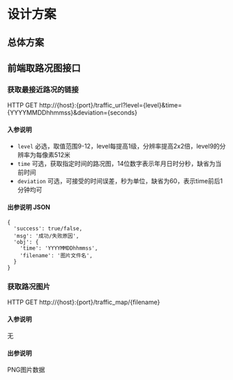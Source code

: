 # 设计方案
## 总体方案

## 前端取路况图接口
### 获取最接近路况的链接
HTTP GET
http://{host}:{port}/traffic_url?level={level}&time={YYYYMMDDhhmmss}&deviation={seconds}

#### 入参说明
- `level`     必选，取值范围9-12，level每提高1级，分辨率提高2x2倍，level9的分辨率为每像素512米
- `time`      可选，获取指定时间的路况图，14位数字表示年月日时分秒，缺省为当前时间
- `deviation` 可选，可接受的时间误差，秒为单位，缺省为60，表示time前后1分钟均可

#### 出参说明 JSON
```
{
  'success': true/false,
  'msg': '成功/失败原因',
  'obj': {
    'time': 'YYYYMMDDhhmmss',
    'filename': '图片文件名',
  }
}
```

### 获取路况图片
HTTP GET
http://{host}:{port}/traffic_map/{filename}

#### 入参说明
无

#### 出参说明
PNG图片数据

